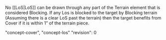 No [[LoS|LoS]] can be drawn through any part of the Terrain element that is considered Blocking.
If any Los is blocked to the target by Blocking terrain (Assuming there is a clear LoS past the terrain) then the target benefits from Cover if it is within 1” of the terrain piece.

"concept-cover", "concept-los"
"revision": 0